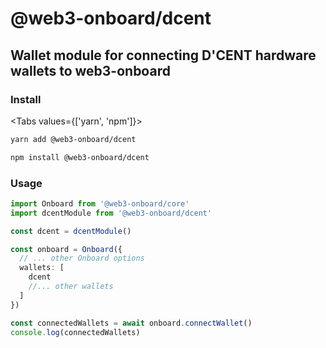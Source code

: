<script>
    import { Tabs, TabPanel } from '$lib/components'
</script>


# @web3-onboard/dcent

## Wallet module for connecting D'CENT hardware wallets to web3-onboard

### Install

<Tabs values={['yarn', 'npm']}>
  <TabPanel value="yarn">

  ```sh copy
  yarn add @web3-onboard/dcent
  ```

  </TabPanel>
  <TabPanel value="npm">

  ```sh copy
  npm install @web3-onboard/dcent
  ```

  </TabPanel>
</Tabs>

### Usage

```typescript
import Onboard from '@web3-onboard/core'
import dcentModule from '@web3-onboard/dcent'

const dcent = dcentModule()

const onboard = Onboard({
  // ... other Onboard options
  wallets: [
    dcent
    //... other wallets
  ]
})

const connectedWallets = await onboard.connectWallet()
console.log(connectedWallets)
```